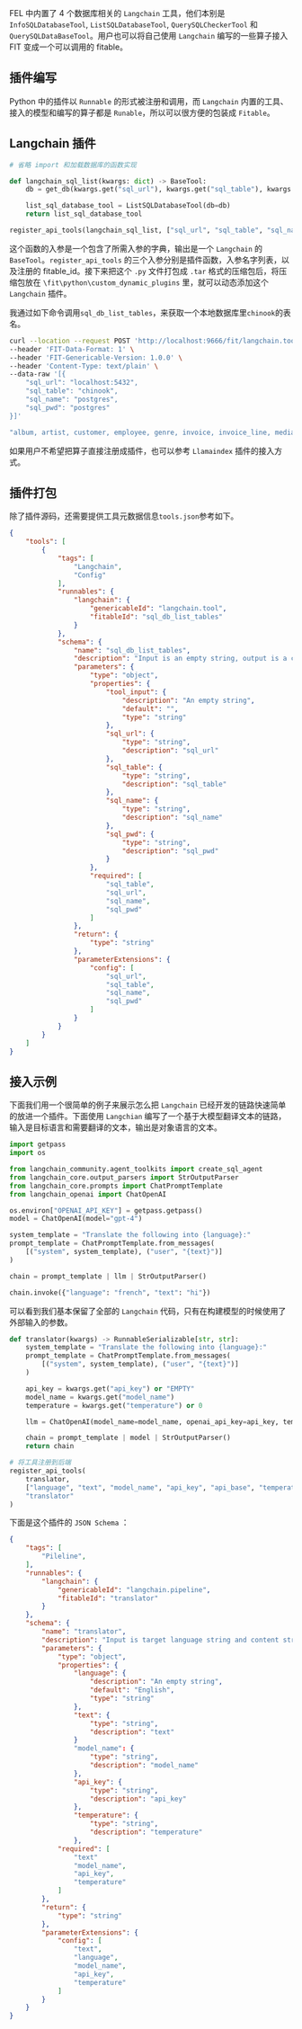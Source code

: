 FEL 中内置了 4 个数据库相关的 `Langchain` 工具，他们本别是 `InfoSQLDatabaseTool`, `ListSQLDatabaseTool`, `QuerySQLCheckerTool` 和 `QuerySQLDataBaseTool`。用户也可以将自己使用 `Langchain` 编写的一些算子接入 FIT 变成一个可以调用的 fitable。

## 插件编写

Python 中的插件以 `Runnable` 的形式被注册和调用，而 `Langchain` 内置的工具、接入的模型和编写的算子都是 `Runable`，所以可以很方便的包装成 `Fitable`。

## Langchain 插件

``` python
# 省略 import 和加载数据库的函数实现

def langchain_sql_list(kwargs: dict) -> BaseTool:
    db = get_db(kwargs.get("sql_url"), kwargs.get("sql_table"), kwargs.get("sql_name"), kwargs.get("sql_pwd"))

    list_sql_database_tool = ListSQLDatabaseTool(db=db)
    return list_sql_database_tool

register_api_tools(langchain_sql_list, ["sql_url", "sql_table", "sql_name", "sql_pwd"], "sql_db_list_tables")
```

这个函数的入参是一个包含了所需入参的字典，输出是一个 `Langchain` 的 `BaseTool`。`register_api_tools` 的三个入参分别是插件函数，入参名字列表，以及注册的 fitable_id。接下来把这个 `.py` 文件打包成 `.tar` 格式的压缩包后，将压缩包放在 `\fit\python\custom_dynamic_plugins` 里，就可以动态添加这个 `Langchain` 插件。

我通过如下命令调用`sql_db_list_tables`，来获取一个本地数据库里`chinook`的表名。

```bash
curl --location --request POST 'http://localhost:9666/fit/langchain.tool/sql_db_list_tables' \
--header 'FIT-Data-Format: 1' \
--header 'FIT-Genericable-Version: 1.0.0' \
--header 'Content-Type: text/plain' \
--data-raw '[{
    "sql_url": "localhost:5432",
    "sql_table": "chinook",
    "sql_name": "postgres",
    "sql_pwd": "postgres"
}]'
```

```bash
"album, artist, customer, employee, genre, invoice, invoice_line, media_type, playlist, playlist_track, track"
```

如果用户不希望把算子直接注册成插件，也可以参考 `Llamaindex` 插件的接入方式。

## 插件打包

除了插件源码，还需要提供工具元数据信息`tools.json`参考如下。

```json
{
	"tools": [
		{
            "tags": [
                "Langchain",
                "Config"
            ],
            "runnables": {
                "langchain": {
                    "genericableId": "langchain.tool",
                    "fitableId": "sql_db_list_tables"
                }
            },
            "schema": {
                "name": "sql_db_list_tables",
                "description": "Input is an empty string, output is a comma-separated list of tables in the database.",
                "parameters": {
                    "type": "object",
                    "properties": {
                        "tool_input": {
                            "description": "An empty string",
                            "default": "",
                            "type": "string"
                        },
                        "sql_url": {
							"type": "string",
							"description": "sql_url"
						},
                        "sql_table": {
							"type": "string",
							"description": "sql_table"
						},
                        "sql_name": {
							"type": "string",
							"description": "sql_name"
						},
                        "sql_pwd": {
							"type": "string",
							"description": "sql_pwd"
						}
                    },
                    "required": [
                        "sql_table",
                        "sql_url",
                        "sql_name",
                        "sql_pwd"
                    ]
                },
                "return": {
                    "type": "string"
                },
                "parameterExtensions": {
                    "config": [
                        "sql_url",
                        "sql_table",
                        "sql_name",
                        "sql_pwd"
                    ]
                }
            }
        }
	]
}
```

## 接入示例

下面我们用一个很简单的例子来展示怎么把 `Langchain` 已经开发的链路快速简单的放进一个插件。下面使用 `Langchian` 编写了一个基于大模型翻译文本的链路，输入是目标语言和需要翻译的文本，输出是对象语言的文本。

``` python
import getpass
import os

from langchain_community.agent_toolkits import create_sql_agent
from langchain_core.output_parsers import StrOutputParser
from langchain_core.prompts import ChatPromptTemplate
from langchain_openai import ChatOpenAI
```

``` python
os.environ["OPENAI_API_KEY"] = getpass.getpass()
model = ChatOpenAI(model="gpt-4")

system_template = "Translate the following into {language}:"
prompt_template = ChatPromptTemplate.from_messages(
    [("system", system_template), ("user", "{text}")]
)

chain = prompt_template | llm | StrOutputParser()

chain.invoke({"language": "french", "text": "hi"})
```

可以看到我们基本保留了全部的 `Langchain` 代码，只有在构建模型的时候使用了外部输入的参数。

``` python
def translator(kwargs) -> RunnableSerializable[str, str]:
    system_template = "Translate the following into {language}:"
    prompt_template = ChatPromptTemplate.from_messages(
        [("system", system_template), ("user", "{text}")]
    )

    api_key = kwargs.get("api_key") or "EMPTY"
    model_name = kwargs.get("model_name")
    temperature = kwargs.get("temperature") or 0

    llm = ChatOpenAI(model_name=model_name, openai_api_key=api_key, temperature=temperature)

    chain = prompt_template | model | StrOutputParser()
    return chain

# 将工具注册到后端
register_api_tools(
    translator, 
    ["language", "text", "model_name", "api_key", "api_base", "temperature"],
    "translator"
)
```

下面是这个插件的 `JSON Schema` ：

```json
{
    "tags": [
        "Pileline",
    ],
    "runnables": {
        "langchain": {
            "genericableId": "langchain.pipeline",
            "fitableId": "translator"
        }
    },
    "schema": {
        "name": "translator",
        "description": "Input is target language string and content string, output is the translated content in larget language.",
        "parameters": {
            "type": "object",
            "properties": {
                "language": {
                    "description": "An empty string",
                    "default": "English",
                    "type": "string"
                },
                "text": {
                    "type": "string",
                    "description": "text"
                }
                "model_name": {
                    "type": "string",
                    "description": "model_name"
                },
                "api_key": {
                    "type": "string",
                    "description": "api_key"
                },
                "temperature": {
                    "type": "string",
                    "description": "temperature"
                },
            "required": [
                "text"
                "model_name",
                "api_key",
                "temperature"
            ]
        },
        "return": {
            "type": "string"
        },
        "parameterExtensions": {
            "config": [
                "text",
                "language",
                "model_name",
                "api_key",
                "temperature"
            ]
        }
    }
}

```

